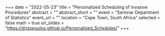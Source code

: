 +++
date = "2022-05-23"
title = "Personalized Scheduling of Invasive Procedures"
abstract = ""
abstract_short = ""
event = "Seminar Department of Statistics"
event_url = ""
location = "Cape Town, South Africa"
selected = false
math = true
url_slides = "https://drizopoulos.github.io/Personalized_Schedules/"
+++